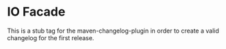 IO Facade
=========

This is a stub tag for the maven-changelog-plugin in order to create a valid changelog for the first release.
